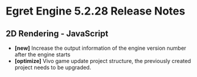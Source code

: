 # Egret Engine 5.2.28 Release Notes


## 2D Rendering - JavaScript 
- **[new]** Increase the output information of the engine version number after the engine starts
- **[optimize]** Vivo game update project structure, the previously created project needs to be upgraded.
